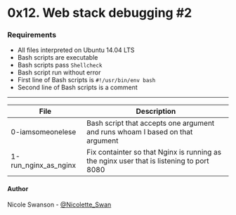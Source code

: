 # 0x12. Web stack debugging #2
### Requirements
- All files interpreted on Ubuntu 14.04 LTS
- Bash scripts are executable
- Bash scripts pass `Shellcheck`
- Bash script run without error
- First line of Bash scripts is `#!/usr/bin/env bash`
- Second line of Bash scripts is a comment

---
File | Description
-----|------------
0-iamsomeonelese | Bash script that accepts one argument and runs whoam I based on that argument
1-run\_nginx\_as\_nginx | Fix containter so that Nginx is running as the nginx user that is listening to port 8080

#### Author
Nicole Swanson - [@Nicolette_Swan](https://twitter.com/Nicolette_Swan)
